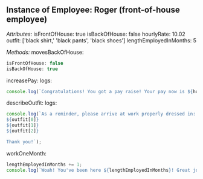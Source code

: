## Instance of Employee: Roger (front-of-house employee)

*Attributes:*
isFrontOfHouse: true
isBackOfHouse: false
hourlyRate: 10.02
outfit: ['black shirt,' 'black pants', 'black shoes']
lengthEmployedInMonths: 5

*Methods:*
movesBackOfHouse:
```javascript
isFrontOfHouse: false
isBackOfHouse: true
```
increasePay: logs:
```javascript
console.log(`Congratulations! You got a pay raise! Your pay now is ${hourlyRate + .5}!`); // 10.52
```

describeOutfit: logs:
```javascript
console.log(`As a reminder, please arrive at work properly dressed in:
${outfit[0]}
${outfit[1]}
${outfit[2]}

Thank you!`);
```
workOneMonth:
```javascript
lengthEmployedInMonths += 1;
console.log(`Woah! You've been here ${lengthEmployedInMonths}! Great job!`);
```
